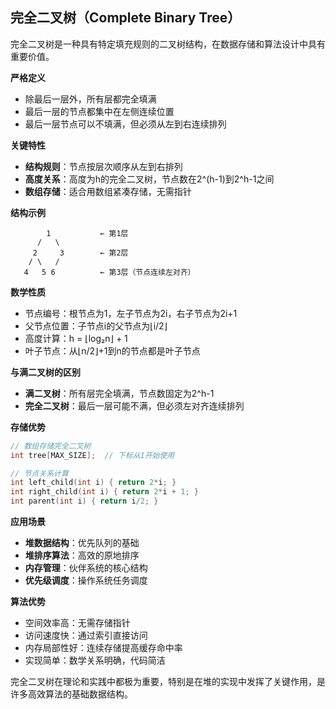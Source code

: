 ## 完全二叉树（Complete Binary Tree）

完全二叉树是一种具有特定填充规则的二叉树结构，在数据存储和算法设计中具有重要价值。

**严格定义**
- 除最后一层外，所有层都完全填满
- 最后一层的节点都集中在左侧连续位置
- 最后一层节点可以不填满，但必须从左到右连续排列

**关键特性**
- **结构规则**：节点按层次顺序从左到右排列
- **高度关系**：高度为h的完全二叉树，节点数在2^(h-1)到2^h-1之间
- **数组存储**：适合用数组紧凑存储，无需指针

**结构示例**
```
        1           ← 第1层
      /   \
     2     3        ← 第2层
    / \   / 
   4   5 6          ← 第3层（节点连续左对齐）
```

**数学性质**
- 节点编号：根节点为1，左子节点为2i，右子节点为2i+1
- 父节点位置：子节点i的父节点为⌊i/2⌋
- 高度计算：h = ⌊log₂n⌋ + 1
- 叶子节点：从⌊n/2⌋+1到n的节点都是叶子节点

**与满二叉树的区别**
- **满二叉树**：所有层完全填满，节点数固定为2^h-1
- **完全二叉树**：最后一层可能不满，但必须左对齐连续排列

**存储优势**
```c
// 数组存储完全二叉树
int tree[MAX_SIZE];  // 下标从1开始使用

// 节点关系计算
int left_child(int i) { return 2*i; }
int right_child(int i) { return 2*i + 1; }
int parent(int i) { return i/2; }
```

**应用场景**
- **堆数据结构**：优先队列的基础
- **堆排序算法**：高效的原地排序
- **内存管理**：伙伴系统的核心结构
- **优先级调度**：操作系统任务调度

**算法优势**
- 空间效率高：无需存储指针
- 访问速度快：通过索引直接访问
- 内存局部性好：连续存储提高缓存命中率
- 实现简单：数学关系明确，代码简洁

完全二叉树在理论和实践中都极为重要，特别是在堆的实现中发挥了关键作用，是许多高效算法的基础数据结构。